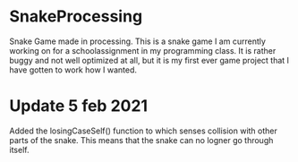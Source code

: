 # SnakeProcessing
Snake Game made in processing.
This is a snake game I am currently working on for a schoolassignment in my programming class. 
It is rather buggy and not well optimized at all, 
but it is my first ever game project that I have gotten to work how I wanted.

# Update 5 feb 2021
Added the losingCaseSelf() function to which senses collision 
with other parts of the snake. This means that the snake can no 
logner go through itself.

